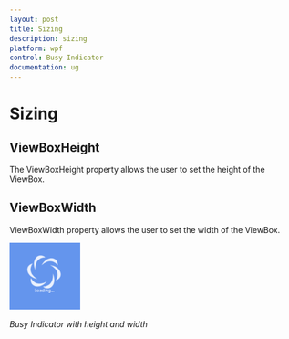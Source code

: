 ```yaml
---
layout: post
title: Sizing
description: sizing
platform: wpf
control: Busy Indicator
documentation: ug
---
```


# Sizing

## ViewBoxHeight

The ViewBoxHeight property allows the user to set the height of the ViewBox.

## ViewBoxWidth

ViewBoxWidth property allows the user to set the width of the ViewBox.

![C:/Users/ApoorvahR/Desktop/4.png](Sizing_images/Sizing_img1.png)


_Busy Indicator with height and width_
